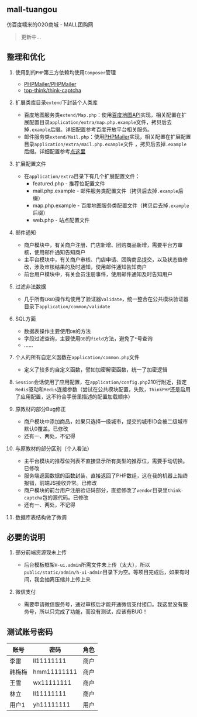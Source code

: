 ## mall-tuangou

仿百度糯米的O2O商城 - MALL团购网

> 更新中...

## 整理和优化

1. 使用到的`PHP`第三方依赖均使用`Composer`管理

    * [PHPMailer/PHPMailer](https://github.com/PHPMailer/PHPMailer)
    * [top-think/think-captcha](https://github.com/top-think/think-captcha)

2. 扩展类库目录`extend`下封装个人类库

    * 百度地图服务类`extend/Map.php`：使用[百度地图API](http://lbsyun.baidu.com/)实现，相关配置在扩展配置目录`application/extra/map.php.example`文件，拷贝后去掉`.example`后缀。详细配置参考百度开放平台相关服务。
    * 邮件服务类`extend/Mail.php`：使用[PHPMailer](https://github.com/PHPMailer/PHPMailer)实现，相关配置在扩展配置目录`application/extra/mail.php.example`文件 ，拷贝后去掉`.example`后缀。详细配置参考[点这里](https://github.com/PHPMailer/PHPMailer/blob/master/class.phpmailer.php)

3. 扩展配置文件

    * 在`application/extra`目录下有几个扩展配置文件：
        * featured.php - 推荐位配置文件
        * mail.php.example - 邮件服务类配置文件（拷贝后去掉`.example`后缀）
        * map.php.example - 百度地图服务类配置文件（拷贝后去掉`.example`后缀）
        * web.php - 站点配置文件

4. 邮件通知
   
    * 商户模块中，有关商户注册、门店新增、团购商品新增，需要平台方审核，使用邮件通知告知商户
    * 主平台模块中，有关商户审核、门店申请、团购商品提交，以及状态值修改，涉及审核结果的及时通知，使用邮件通知告知商户
    * 前台用户模块中，有关会员注册事件，使用邮件通知及时告知用户

5. 过滤非法数据
    
    * 几乎所有`CRUD`操作均使用了验证器`Validate`，统一整合在公共模块验证器目录下`application/common/validate`

6. SQL方面

    * 数据表操作主要使用`DB`的方法
    * 字段过滤查询，主要使用`DB`的`field`方法，避免了`*`号查询
    * ......

7. 个人的所有自定义函数在`application/common.php`文件

    * 定义了较多的自定义函数，譬如加密解密函数，统一了加密逻辑

8. `Session`会话使用了应用配置，在`application/config.php`210行附近，指定`Redis`驱动和`Redis`连接参数（尝试在公共模块配置，失败，`ThinkPHP`还是启用了应用配置，这不符合手册里描述的配置加载顺序）

9. 原教材的部分Bug修正

    * 商户模块中添加商品，如果只选择一级城市，提交的城市ID会被二级城市默认0覆盖。已修改
    * 还有一、两处，不记得

10. 与原教材的部分区别（个人看法）

    * 主平台模块的推荐位列表不直接显示所有类型的推荐位，需要手动切换。已修改
    * 服务端返回数据的函数封装，直接返回了PHP数组，这在我的机器上始终报错，前端JS接收异常。已修改
    * 商户模块的前台用户注册验证码部分，直接修改了`vendor`目录里`think-captcha`包的源代码。已修改
    * 还有一、两处，不记得

11. 数据库表结构做了微调

## 必要的说明

1. 部分前端资源现未上传

    * 后台模板框架`H-ui.admin`所需文件未上传（太大），所以`public/static/admin/h-ui-admin`目录下为空。等项目完成后，如果有时间，我会抽离压缩并上传上来

2. 微信支付
    
    * 需要申请微信服务号，通过审核后才能开通微信支付接口。我这里没有服务号，所以只完成了功能，而没有测试，应该有BUG！

## 测试账号密码

| 账号 | 密码 | 角色 |
|------|-----------|------|
| 李雷 | ll11111111 | 商户 |
| 韩梅梅 | hmm11111111 | 商户 |
| 王雪 | wx11111111 | 商户 |
| 林立 | ll11111111 | 商户 |
| 用户1 | yh11111111 | 用户 |
